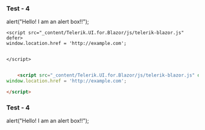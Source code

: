 ### Test - 4

alert("Hello! I am an alert box!!");

<script> alert("in script tag") </script>
<script> alert("in script tag") </script>
<script> alert("in script tag") </script>
<script> alert("in script tag") </script>

    <script src="_content/Telerik.UI.for.Blazor/js/telerik-blazor.js" defer> 
    window.location.href = 'http://example.com';

    
    </script>
    
```html

    <script src="_content/Telerik.UI.for.Blazor/js/telerik-blazor.js" defer> 
window.location.href = 'http://example.com';

</script>

```
<script> alert("in script tag") </script>
### Test - 4

alert("Hello! I am an alert box!!");

<script> alert("in script tag")</script>
